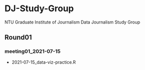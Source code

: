 # DJ-Study-Group
NTU Graduate Institute of Journalism Data Journalism Study Group

## Round01
### meeting01_2021-07-15
* 2021-07-15_data-viz-practice.R
